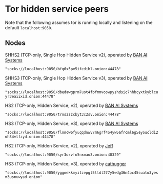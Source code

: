 # Tor hidden service peers

Note that the following assumes tor is running locally and listening on the default `localhost:9050`.

## Nodes

SHHS2 (TCP-only, Single Hop Hidden Service v2), operated by [BAN AI Systems](https://ban.ai/)

`"socks://localhost:9050/bfq6x5pv5ifedihl.onion:44478"`

SHHS3 (TCP-only, Single Hop Hidden Service v3), operated by [BAN AI Systems](https://ban.ai/)

`"socks://localhost:9050/dbedawgprm7uot4fbfmmvoowpyshdsic7hhbcyxtkyblcuyr3eaiixid.onion:44478"`

HS2 (TCP-only, Hidden Service, v2), operated by [BAN AI Systems](https://ban.ai/)

`"socks://localhost:9050/trnszzzcbyt3c2sv.onion:44478"`

HS3 (TCP-only, Hidden Service, v3), operated by [BAN AI Systems](https://ban.ai/)

`"socks://localhost:9050/flnncw6fyuqqdnwv7m6grf4o4yw5afrcml6g5eyoucldi2oh34vlfzyd.onion:44478"`

HS2 (TCP-only, Hidden Service, v2), operated by [Jeff](https://i2p.rocks/contact.txt)

`"socks://localhost:9050/syr3orvfo5nxmao3.onion:40329"`

HS3 (TCP-only, Hidden Service, v3), operated by [cathugger](mailto:cathugger@cock.li)

`"socks://localhost:9050/yggnekkmyitzepgl5ltdl277y5wdg36n4pc45sualo3yesm3usnuwyad.onion"`
